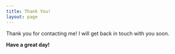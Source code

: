 ```yaml
---
title: Thank You!
layout: page
---
```

Thank you for contacting me! I will get back in touch with you soon.

**Have a great day!**
